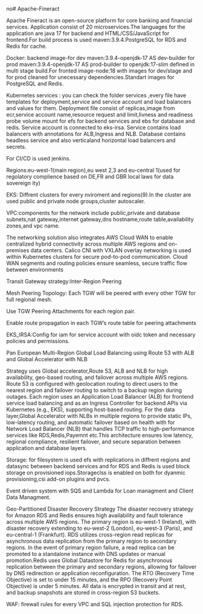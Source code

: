 no# Apache-Fineract

Apache Fineract is an open-source platform for core banking and financial services. Application consist of 20 microservices.The languages for the application are java 17 for backend and HTML/CSS/JavaScript for frontend.For build process is used maven:3.9.4.PostgreSQL for RDS and Redis for cache.

Docker: backend image-for dev maven:3.9.4-openjdk-17 AS dev-builder for prod maven:3.9.4-openjdk-17 AS prod-builder to openjdk:17-slim defined in multi stage build.For fronted image-node:18 with images for dev/stage and for prod cleaned for unecessary dependencies.Standart images for PostgreSQL and Redis.


Kubernetes services : you can check the folder services ,every file have templates for deployment,service and service account and load balancers and values for them. Deployment file consist of replicas,image from ecr,service account name,resource request and limit,livness and readiness probe volume mount for efs for backend services and ebs for database and redis. Service account is connected to eks-irsa. Service contains load balancers with annotations for ALB,Ingress and NLB. Database contains headless service and also verticaland horizontal load balancers and secrets.


For CI/CD is used jenkins.

Regions:eu-west-1(main region),eu west 2,3 and eu-central 1(used for regolatory complience based on DE,FR and GBR local laws for data sovereign ity)

EKS: Diffrent clusters for every nviroment and regions(9).In the cluster are used public and private node groups,cluster autoscaler.

VPC:components for the network include public,private and database subnets,nat gateway,internet gateway,dns hostname,route table,availability zones,and vpc name.

The networking  solution also integrates AWS Cloud WAN to enable centralized hybrid connectivity across multiple AWS regions and on-premises data centers. Calico CNI with VXLAN overlay networking is used within Kubernetes clusters for secure pod-to-pod communication. Cloud WAN segments and routing policies ensure seamless, secure traffic flow between environments

Transit Gateway strategy:Inter-Region Peering

Mesh Peering Topology: Each TGW will be peered with every other TGW for full regional mesh.

Use TGW Peering Attachments for each region pair.

Enable route propagation in each TGW’s route table for peering attachments

EKS_IRSA:Config for iam for service account with oidc token and necessary policies and permissions.

Pan European Multi-Region Global Load Balancing using Route 53 with ALB and Global Accelerator with NLB

Strategy uses  Global accelerator,Route 53, ALB and NLB for high availability, geo-based routing, and failover across multiple AWS regions. Route 53 is configured with geolocation routing to direct users to the nearest region and failover routing to switch to a backup region during outages. Each region uses an Application Load Balancer (ALB) for frontend service load balancing and as an Ingress Controller for backend APIs via Kubernetes (e.g., EKS), supporting host-based routing. For the data layer,Global Accelerator with NLBs in multiple regions to provide static IPs, low-latency routing, and automatic failover based on health with  for Network Load Balancer (NLB)  that handles TCP traffic to high-performance services like RDS,Redis,Payemnt etc.This architecture ensures low latency, regional compliance, resilient failover, and secure separation between application and database layers.

Storage: for filesystem is used efs with replications in diffrent regions and datasync between backend services and for RDS and Redis is used block storage on provisioned iops.Storageclss is enabled on both for dyanmic provisioning,csi add-on plugins and pvcs.

Event driven system with SQS and Lambda for Loan managment and Client Data Managment.

Geo-Partitioned Disaster Recovery Strategy
The disaster recovery strategy for Amazon RDS and Redis ensures high availability and fault tolerance across multiple AWS regions. The primary region is eu-west-1 (Ireland), with disaster recovery extending to eu-west-2 (London), eu-west-3 (Paris), and eu-central-1 (Frankfurt). RDS utilizes cross-region read replicas for asynchronous data replication from the primary region to secondary regions. In the event of primary region failure, a read replica can be promoted to a standalone instance with DNS updates or manual promotion.Redis uses Global Datastore for Redis for asynchronous replication between the primary and secondary regions, allowing for failover by DNS redirection or application reconfiguration. The RTO (Recovery Time Objective) is set to under 15 minutes, and the RPO (Recovery Point Objective) is under 5 minutes. All data is encrypted in transit and at rest, and backup snapshots are stored in cross-region S3 buckets.

WAF: firewall rules for every VPC and SQL injection protection for RDS.
